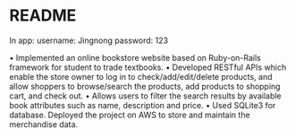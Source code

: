 # README

In app:
username: Jingnong
password: 123

• Implemented an online bookstore website based on Ruby-on-Rails framework for student to trade textbooks.
• Developed RESTful APIs which enable the store owner to log in to check/add/edit/delete products, and allow
shoppers to browse/search the products, add products to shopping cart, and check out.
• Allows users to filter the search results by available book attributes such as name, description and price.
• Used SQLite3 for database. Deployed the project on AWS to store and maintain the merchandise data.
